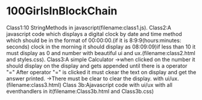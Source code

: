 # 100GirlsInBlockChain
Class1:10 StringMethods in javascript(filename:class1.js).
Class2:A javascript code which displays a digital clock by date and time method which should be in the format of 00:00:00.(if it is 8:9:9(hours:minutes: seconds) clock in the morning it should display as 08:09:09)if less than 10 it must display as 0 and number with beautiful ui and ux.(filename:class2.html and styles.css).
Class3:A simple Calculator 
->when clicked on the number it should display on the display and gets appended until there is a operator "=" After operator "=" is clicked it must ckear the text on display and get the answer printed.
->There must be clear to clear the display.
with ui/ux.(filename:class3.html)
Class 3b:Ajavascript code with ui/ux with all eventhandlers in it(filename:Class3b.html and Class3b.css)
